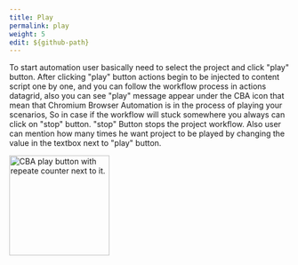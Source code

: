 ```yaml
---
title: Play
permalink: play
weight: 5
edit: ${github-path}
---
```


To start automation user basically need to select the project and click "play" button. After clicking "play" button actions begin to be injected to content script one by one, and you can follow the workflow process in actions datagrid, also you can see "play" message appear under the CBA icon that mean that Chromium Browser Automation is in the process of playing your scenarios, So in case if the workflow will stuck somewhere you always can click on "stop" button. "stop" Button stops the project workflow. Also user can mention how many times he want project to be played by changing the value in the textbox next to "play" button. 

<p>
  <img src="/images/extension/repeate.jpg" alt="CBA play button with repeate counter next to it." width="180px">
</p>
